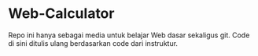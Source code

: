 # Web-Calculator
Repo ini hanya sebagai media untuk belajar Web dasar sekaligus git. 
Code di sini ditulis ulang berdasarkan code dari instruktur.
